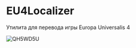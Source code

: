 # EU4Localizer
Утилита для перевода игры Europa Universalis 4

![QH5WD5U](https://user-images.githubusercontent.com/19664376/113357298-74b8d580-934c-11eb-8ed6-3a28cd8a777e.png)
